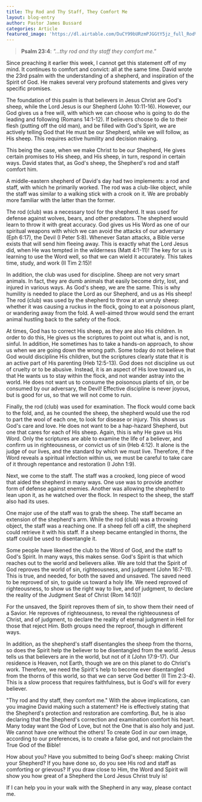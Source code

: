 ```yaml
---
title: Thy Rod and Thy Staff, They Comfort Me
layout: blog-entry
author: Pastor James Bussard
categories: Article
featured_image: 'https://dl.airtable.com/DuCY99bURzmPJGGtY5jz_full_Rod%20and%20Staff.jpg'
---
```


>  **Psalm 23:4**: *"...thy rod and thy staff they comfort me."*

Since preaching it earlier this week, I cannot get this statement off of my mind. It continues to comfort and convict: all at the same time. David wrote the 23rd psalm with the understanding of a shepherd, and inspiration of the Spirit of God. He makes several very profound statements and gives very specific promises.

The foundation of this psalm is that believers in Jesus Christ are God's sheep, while the Lord Jesus is our Shepherd (John 10:11-16). However, our God gives us a free will, with which we can choose who is going to do the leading and following (Romans 14:1-12). If believers choose to die to their flesh (putting off the old man), and be filled with God's Spirit, we are actively telling God that He must be our Shepherd, while we will follow, as His sheep. This requires active humility and decision making.

This being the case, when we make Christ to be our Shepherd, He gives certain promises to His sheep, and His sheep, in turn, respond in certain ways. David states that, as God's sheep, the Shepherd's rod and staff comfort him. 

A middle-eastern shepherd of David's day had two implements: a rod and staff, with which he primarily worked. The rod was a club-like object, while the staff was similar to a walking stick with a crook on it. We are probably more familiar with the latter than the former.

The rod (club) was a necessary tool for the shepherd. It was used for defense against wolves, bears, and other predators. The shepherd would learn to throw it with great accuracy. God gives us His Word as one of our spiritual weapons with which we can avoid the attacks of our adversary (Eph 6:17), the Devil (I Peter 5:8). Whenever Satan attacks, a Bible verse exists that will send him fleeing away. This is exactly what the Lord Jesus did, when He was tempted in the wilderness (Matt 4:1-11)! The key for us is learning to use the Word well, so that we can wield it accurately. This takes time, study, and work (II Tim 2:15)!

In addition, the club was used for discipline. Sheep are not very smart animals. In fact, they are dumb animals that easily become dirty, lost, and injured in various ways. As God's sheep, we are the same. This is why humility is needed to place the Lord as our Shepherd, and us as His sheep! The rod (club) was used by the shepherd to throw at an unruly sheep: whether it was causing a ruckus in the flock, going to eat a poisonous plant, or wandering away from the fold. A well-aimed throw would send the errant animal hustling back to the safety of the flock.

At times, God has to correct His sheep, as they are also His children. In order to do this, He gives us the scriptures to point out what is, and is not, sinful. In addition, He sometimes has to take a hands-on approach, to show us when we are going down the wrong path. Some today do not believe that God would discipline His children, but the scriptures clearly state that it is an active part of His parenting (Heb 12:5-13). God does not discipline us out of cruelty or to be abusive. Instead, it is an aspect of His love toward us, in that He wants us to stay within the flock, and not wander astray into the world. He does not want us to consume the poisonous plants of sin, or be consumed by our adversary, the Devil! Effective discipline is never joyous, but is good for us, so that we will not come to ruin.

Finally, the rod (club) was used for examination. The flock would come back to the fold, and, as he counted the sheep, the shepherd would use the rod to part the wool of each one, to look for disease or injury. This shows us God's care and love. He does not want to be a hap-hazard Shepherd, but one that cares for each of His sheep. Again, this is why He gave us His Word. Only the scriptures are able to examine the life of a believer, and confirm us in righteousness, or convict us of sin (Heb 4:12). It alone is the judge of our lives, and the standard by which we must live. Therefore, if the Word reveals a spiritual infection within us, we must be careful to take care of it through repentance and restoration (I John 1:9).

Next, we come to the staff. The staff was a crooked, long piece of wood that aided the shepherd in many ways. One use was to provide another form of defense against enemies. Another was allowing the shepherd to lean upon it, as he watched over the flock. In respect to the sheep, the staff also had its uses.

One major use of the staff was to grab the sheep. The staff became an extension of the shepherd's arm. While the rod (club) was a throwing object, the staff was a reaching one. If a sheep fell off a cliff, the shepherd could retrieve it with his staff. If a sheep became entangled in thorns, the staff could be used to disentangle it. 

Some people have likened the club to the Word of God, and the staff to God's Spirit. In many ways, this makes sense. God's Spirit is that which reaches out to the world and believers alike. We are told that the Spirit of God reproves the world of sin, righteousness, and judgment (John 16:7-11). This is true, and needed, for both the saved and unsaved. The saved need to be reproved of sin, to guide us toward a holy life. We need reproved of righteousness, to show us the right way to live, and of judgment, to declare the reality of the Judgment Seat of Christ (Rom 14:10)!

For the unsaved, the Spirit reproves them of sin, to show them their need of a Savior. He reproves of righteousness, to reveal the righteousness of Christ, and of judgment, to declare the reality of eternal judgment in Hell for those that reject Him. Both groups need the reproof, though in different ways.

In addition, as the shepherd's staff disentangles the sheep from the thorns, so does the Spirit help the believer to be disentangled from the world. Jesus tells us that believers are in the world, but not of it (John 17:9-17). Our residence is Heaven, not Earth, though we are on this planet to do Christ's work. Therefore, we need the Spirit's help to become ever disentangled from the thorns of this world, so that we can serve God better (II Tim 2:3-4). This is a slow process that requires faithfulness, but is God's will for every believer.

"Thy rod and thy staff, they comfort me." With the above implications, can you imagine David making such a statement? He is effectively stating that the Shepherd's protection and restoration are comforting. But, he is also declaring that the Shepherd's correction and examination comfort his heart. Many today want the God of Love, but not the One that is also holy and just. We cannot have one without the others! To create God in our own image, according to our preferences, is to create a false god, and not proclaim the True God of the Bible!

How about you? Have you submitted to being God's sheep: making Christ your Shepherd? If you have done so, do you see His rod and staff as comforting or grievous? If you draw close to Him, the Word and Spirit will show you how great of a Shepherd the Lord Jesus Christ truly is!

If I can help you in your walk with the Shepherd in any way, please contact me.

